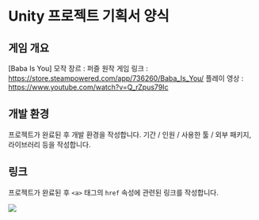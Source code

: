 # Unity 프로젝트 기획서 양식

## 게임 개요
[Baba Is You] 모작
장르 : 퍼즐
원작 게임 링크 : https://store.steampowered.com/app/736260/Baba_Is_You/
플레이 영상 : https://www.youtube.com/watch?v=Q_rZpus79Ic


## 개발 환경
프로젝트가 완료된 후 개발 환경을 작성합니다. 기간 / 인원 / 사용한 툴 / 외부 패키지, 라이브러리 등을 작성합니다.

## 링크
프로젝트가 완료된 후 `<a>` 태그의 `href` 속성에 관련된 링크를 작성합니다.

<a href="https://www.youtube.com"><img src="https://img.shields.io/badge/Youtube-FF0000?style=for-the-badge&logo=Youtube&logoColor=white"></a>
